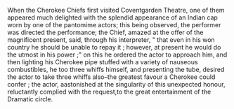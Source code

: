 When the Cherokee Chiefs first visited Coventgarden Theatre,
                    one of them appeared much delighted with the splendid appearance
                    of an Indian cap worn by one of the pantomime actors; this
                    being observed, the performer was directed the performance; the Chief,
                    amazed at the offer of the magnificent present, said, through his interpreter, " that even in his won country he should be
                    unable to repay it ; however, at present he would do the utmost
                    in his power ;" on this he ordered the actor to approach him, and then
                    lighting his Cherokee pipe stuffed with a variety of nauseous combustibles,
                    he too three whiffs himself, and presenting the tube, desired the
                    actor to take three whiffs also–the greatest favour a Cherokee could
                    confer ; the actor, aastonished at the singularity of this
                    unexpected honour, reluctantly complied with the request,to the
                    great entertainment of the Dramatic circle.